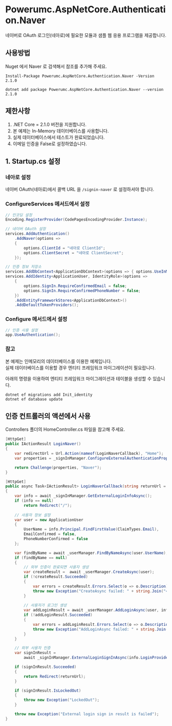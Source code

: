 # Powerumc.AspNetCore.Authentication.Naver

네이버로 OAuth 로그인(네아로)에 필요한 모듈과 샘플 웹 응용 프로그램을 제공합니다.

## 사용방법
Nuget 에서 Naver 로 검색해서 참조를 추가해 주세요.

```
Install-Package Powerumc.AspNetCore.Authentication.Naver -Version 2.1.0
```

```
dotnet add package Powerumc.AspNetCore.Authentication.Naver --version 2.1.0
```

## 제한사항
1. .NET Core = 2.1.0 버전을 지원합니다.
2. 본 예제는 In-Memory 데이터베이스를 사용합니다.
3. 실제 데이터베이스에서 테스트가 완료되었습니다.
4. 이메일 인증을 False로 설정하였습니다.

## 1. Startup.cs 설정

### 네아로 설정

네이버 OAuth(네아로)에서 콜백 URL 을 `/signin-naver` 로 설정하셔야 합니다.

### ConfigureServices 메서드에서 설정

```csharp
// 인코딩 설정
Encoding.RegisterProvider(CodePagesEncodingProvider.Instance);

// 네이버 OAuth 설정
services.AddAuthentication()
    .AddNaver(options =>
    {
        options.ClientId = "네아로 ClientId";
        options.ClientSecret = "네아로 ClientSecret";
    });
```

```csharp
// 인증 정보 저장소
services.AddDbContext<ApplicationDbContext>(options => { options.UseInMemoryDatabase("db"); });
services.AddIdentity<ApplicationUser, IdentityRole>(options =>
    {
        options.SignIn.RequireConfirmedEmail = false;
        options.SignIn.RequireConfirmedPhoneNumber = false;
    })
    .AddEntityFrameworkStores<ApplicationDbContext>()
    .AddDefaultTokenProviders();
```

### Configure 메서드에서 설정

```csharp
// 인증 사용 설정
app.UseAuthentication();
```

### 참고

본 예제는 인메모리의 데이터베이스를 이용한 예제입니다.  
실제 데이터베이스를 이용할 경우 엔티티 프레임워크 마이그레이션이 필요랍니다.

아래의 명령을 이용하여 엔티티 프레임워크 마이그레이션과 테이블을 생성할 수 있습니다.

```
dotnet ef migrations add Init_identity
dotnet ef database update
```


## 인증 컨트롤러의 액션에서 사용

Controllers 폴더의 HomeController.cs 파일을 참고해 주세요.

```csharp
[HttpGet]
public IActionResult LoginNaver()
{
    var redirectUrl = Url.Action(nameof(LoginNaverCallback), "Home");
    var properties = _signInManager.ConfigureExternalAuthenticationProperties("Naver", redirectUrl);

    return Challenge(properties, "Naver");
}

[HttpGet]
public async Task<IActionResult> LoginNaverCallback(string returnUrl = "/")
{
    var info = await _signInManager.GetExternalLoginInfoAsync();
    if (info == null)
        return Redirect("/");
    
    // 사용자 정보 설정 
    var user = new ApplicationUser
    {
        UserName = info.Principal.FindFirstValue(ClaimTypes.Email),
        EmailConfirmed = false,
        PhoneNumberConfirmed = false
    };

    var findByName = await _userManager.FindByNameAsync(user.UserName);
    if (findByName == null)
    {
        // 외부 인증이 완료되면 사용자 생성
        var createResult =  await _userManager.CreateAsync(user);
        if (!createResult.Succeeded)
        {
            var errors = createResult.Errors.Select(o => o.Description);
            throw new Exception("CreateAsync failed: " + string.Join("<br/>", errors));
        }
        
        // 사용자가 로그인 생성
        var addLoginResult = await _userManager.AddLoginAsync(user, info);
        if (!addLoginResult.Succeeded)
        {
            var errors = addLoginResult.Errors.Select(o => o.Description);
            throw new Exception("AddLoginAsync failed: " + string.Join("<br/>", errors));
        }
    }

    // 외부 사용자 인증
    var signInResult =
        await _signInManager.ExternalLoginSignInAsync(info.LoginProvider, info.ProviderKey, false, true);

    if (signInResult.Succeeded)
    {
        return Redirect(returnUrl);
    }

    if (signInResult.IsLockedOut)
    {
        throw new Exception("LockedOut");
    }

    throw new Exception("External login sign in result is failed");
}
```
